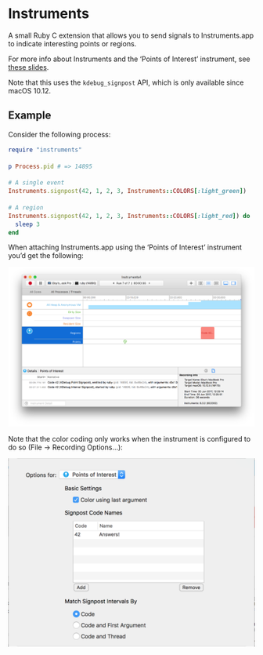 # Instruments

A small Ruby C extension that allows you to send signals to Instruments.app to indicate interesting points or regions.

For more info about Instruments and the ‘Points of Interest’ instrument, see
[these slides](http://devstreaming.apple.com/videos/wwdc/2016/411jge60tmuuh7dolja/411/411_system_trace_in_depth.pdf).

Note that this uses the `kdebug_signpost` API, which is only available since macOS 10.12.

## Example

Consider the following process:

```ruby
require "instruments"

p Process.pid # => 14895

# A single event
Instruments.signpost(42, 1, 2, 3, Instruments::COLORS[:light_green])

# A region
Instruments.signpost(42, 1, 2, 3, Instruments::COLORS[:light_red]) do
  sleep 3
end
```

When attaching Instruments.app using the ‘Points of Interest’ instrument you’d get the following:

![](images/example.png)

Note that the color coding only works when the instrument is configured to do so (File -> Recording Options…):

![](images/recording-options.png)
